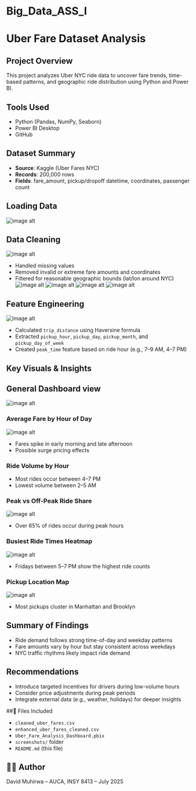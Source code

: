 # Big_Data_ASS_I
#  Uber Fare Dataset Analysis

##  Project Overview
This project analyzes Uber NYC ride data to uncover fare trends, time-based patterns, and geographic ride distribution using Python and Power BI.

##  Tools Used
- Python (Pandas, NumPy, Seaborn)
- Power BI Desktop
- GitHub

##  Dataset Summary
- **Source**: Kaggle (Uber Fares NYC)
- **Records**: 200,000 rows
- **Fields**: fare_amount, pickup/dropoff datetime, coordinates, passenger count

## Loading Data  
![image alt](https://github.com/Daveeeid/Big_Data_ASS_I/blob/main/ass_screanshots/loading_data.jpg?raw=true)

##  Data Cleaning  
![image alt](https://github.com/Daveeeid/Big_Data_ASS_I/blob/main/ass_screanshots/data%20cleaning.jpg?raw=true)
- Handled missing values
- Removed invalid or extreme fare amounts and coordinates
- Filtered for reasonable geographic bounds (lat/lon around NYC)
![image alt](https://github.com/Daveeeid/Big_Data_ASS_I/blob/main/ass_screanshots/descriptive%20stats.jpg?raw=true)
![image alt](https://github.com/Daveeeid/Big_Data_ASS_I/blob/main/ass_screanshots/result%20of%20stats.jpg?raw=true)
![image alt](https://github.com/Daveeeid/Big_Data_ASS_I/blob/main/ass_screanshots/fare%20amount%20distrib%20and%20outlier.jpg?raw=true)
![image alt](https://github.com/Daveeeid/Big_Data_ASS_I/blob/main/ass_screanshots/outlier%20detect%20result.jpg?raw=true)

##  Feature Engineering  

![image alt](https://github.com/Daveeeid/Big_Data_ASS_I/blob/main/ass_screanshots/new%20columns.jpg?raw=true
)
- Calculated `trip_distance` using Haversine formula
- Extracted `pickup_hour`, `pickup_day`, `pickup_month`, and `pickup_day_of_week`
- Created `peak_time` feature based on ride hour (e.g., 7–9 AM, 4–7 PM)

##  Key Visuals & Insights  
## General Dashboard view  
![image alt](https://github.com/Daveeeid/Big_Data_ASS_I/blob/main/ass_screanshots/dashboard.png?raw=true)
###  Average Fare by Hour of Day  
![image alt](https://github.com/Daveeeid/Big_Data_ASS_I/blob/main/ass_screanshots/avg%20fare%20by%20hr.png?raw=true)
- Fares spike in early morning and late afternoon
- Possible surge pricing effects

###  Ride Volume by Hour
- Most rides occur between 4–7 PM
- Lowest volume between 2–5 AM

###  Peak vs Off-Peak Ride Share  
![image alt](https://github.com/Daveeeid/Big_Data_ASS_I/blob/main/ass_screanshots/peak%20vs%20off-peak.png?raw=true)
- Over 65% of rides occur during peak hours

###  Busiest Ride Times Heatmap  
![image alt](https://github.com/Daveeeid/Big_Data_ASS_I/blob/main/ass_screanshots/heat%20map.png?raw=true)
- Fridays between 5–7 PM show the highest ride counts

###  Pickup Location Map  
![image alt](https://github.com/Daveeeid/Big_Data_ASS_I/blob/main/ass_screanshots/new%20york.png?raw=true)
- Most pickups cluster in Manhattan and Brooklyn

##  Summary of Findings
- Ride demand follows strong time-of-day and weekday patterns
- Fare amounts vary by hour but stay consistent across weekdays
- NYC traffic rhythms likely impact ride demand

##  Recommendations
- Introduce targeted incentives for drivers during low-volume hours
- Consider price adjustments during peak periods
- Integrate external data (e.g., weather, holidays) for deeper insights

##📎 Files Included
- `cleaned_uber_fares.csv`
- `enhanced_uber_fares_cleaned.csv`
- `Uber_Fare_Analysis_Dashboard.pbix`
- `screenshots/` folder
- `README.md` (this file)

## 👨‍💻 Author
David Muhirwa – AUCA, INSY 8413 – July 2025
